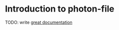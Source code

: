 # Introduction to photon-file

TODO: write [great documentation](http://jacobian.org/writing/what-to-write/)
